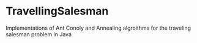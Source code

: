 # TravellingSalesman
Implementations of Ant Conoly and Annealing algroithms for the traveling salesman problem in Java
